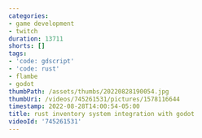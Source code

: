 ```yaml
---
categories:
- game development
- twitch
duration: 13711
shorts: []
tags:
- 'code: gdscript'
- 'code: rust'
- flambe
- godot
thumbPath: /assets/thumbs/20220828190054.jpg
thumbUri: /videos/745261531/pictures/1578116644
timestamp: 2022-08-28T14:00:54-05:00
title: rust inventory system integration with godot
videoId: '745261531'
---
```

